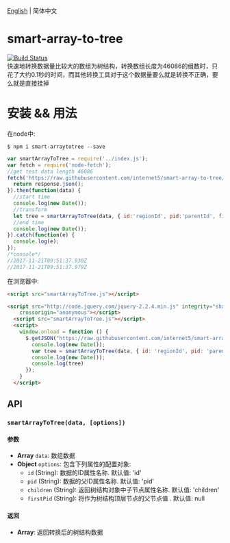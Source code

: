 [English](./README.md) | 简体中文

# smart-array-to-tree
[![Build Status](https://travis-ci.org/internet5/smart-array-to-tree.svg?branch=master)](https://travis-ci.org/internet5/smart-array-to-tree)<br />
快速地转换数据量比较大的数组为树结构，转换数组长度为46086的组数时，只花了大约0.1秒的时间，而其他转换工具对于这个数据量要么就是转换不正确，要么就是直接挂掉
# 安装 && 用法

在node中:
```shell
$ npm i smart-arraytotree --save
```
```javascript
var smartArrayToTree = require('../index.js');
var fetch = require('node-fetch');
//get test data length 46086
fetch('https://raw.githubusercontent.com/internet5/smart-array-to-tree/master/example/data.json').then(function(response) {
  return response.json();
}).then(function(data) {
  //start time
  console.log(new Date());
  //transform
  let tree = smartArrayToTree(data, { id:'regionId', pid:'parentId', firstPid:null });
  //end time
  console.log(new Date());
}).catch(function(e) {
  console.log(e);
});
/*console*/
//2017-11-21T09:51:37.930Z
//2017-11-21T09:51:37.979Z
 ```

在浏览器中:
```html
<script src="smartArrayToTree.js"></script>
```
```html
<script src="http://code.jquery.com/jquery-2.2.4.min.js" integrity="sha256-BbhdlvQf/xTY9gja0Dq3HiwQF8LaCRTXxZKRutelT44="
    crossorigin="anonymous"></script>
  <script src="smartArrayToTree.js"></script>
  <script>
    window.onload = function () {
      $.getJSON("https://raw.githubusercontent.com/internet5/smart-array-to-tree/master/example/data.json", function (data) {
        console.log(new Date());
        var tree = smartArrayToTree(data, { id: 'regionId', pid: 'parentId', firstPid: null });
        console.log(new Date());
        console.log(tree)
      });
    }
  </script>
```
## API
### `smartArrayToTree(data, [options])`

#### 参数
- **Array** `data`: 数组数据
- **Object** `options`: 包含下列属性的配置对象:
  - `id` (String): 数据的ID属性名称. 默认值: 'id'
  - `pid` (String): 数据的父ID属性名称. 默认值: 'pid'
  - `children` (String): 返回树结构对象中子节点属性名称. 默认值: 'children'
  - `firstPid` (String): 将作为树结构顶层节点的父节点值 . 默认值: null

#### 返回
- **Array**: 返回转换后的树结构数据
